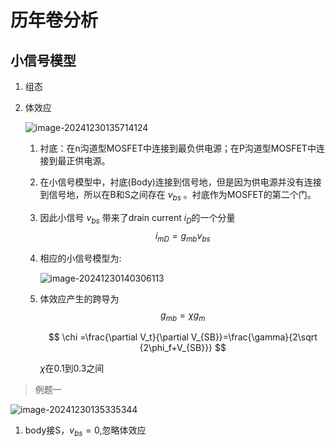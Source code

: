 # 历年卷分析

## 小信号模型

1. 组态

2. 体效应

   ![image-20241230135714124](https://silicon-050814-1325511652.cos.ap-shanghai.myqcloud.com/undefinedimage-20241230135714124.png?imageSlim)

   1. 衬底：在n沟道型MOSFET中连接到最负供电源；在P沟道型MOSFET中连接到最正供电源。

   2. 在小信号模型中，衬底(Body)连接到信号地，但是因为供电源并没有连接到信号地，所以在B和S之间存在 $v_{bs}$ 。衬底作为MOSFET的第二个门。

   3. 因此小信号 $v_{bs}$ 带来了drain current $i_{D}$的一个分量
      $$
      i_{mD}=g_{mb}v_{bs}
      $$

   4. 相应的小信号模型为:

      ![image-20241230140306113](https://silicon-050814-1325511652.cos.ap-shanghai.myqcloud.com/undefinedimage-20241230140306113.png?imageSlim)

   5. 体效应产生的跨导为
      $$
      g_{mb}=\chi g_m
      $$

      $$
      \chi =\frac{\partial V_t}{\partial V_{SB}}=\frac{\gamma}{2\sqrt {2\phi_f+V_{SB}}}
      $$

      $\chi$在0.1到0.3之间



> 例题一





![image-20241230135335344](https://silicon-050814-1325511652.cos.ap-shanghai.myqcloud.com/undefinedimage-20241230135335344.png?imageSlim)

1. body接S，$v_{bs}=0$,忽略体效应